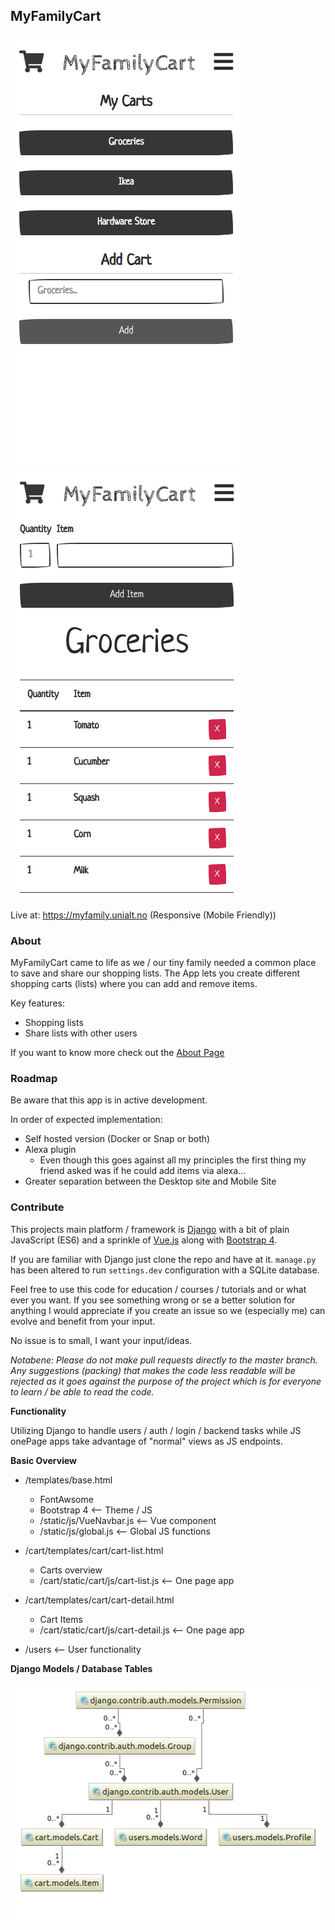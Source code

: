 <!--
Todo: 
 * IMPLEMENT YARN, get rid of CDNs!!!
 * Tests
 * remove all CDN
 * CI/CD Pipeline
 * After signing up auto login
 * Fix the empty state, https://emptystat.es/
 * Does not work without JS: https://kryogenix.org/code/browser/everyonehasjs.html
 * Delete warning vs trash function (trashed boleen)
 * Can add the same item to a list twice, which does not update the quantity but instead just adds it again
 * Adding -1 shows an error
 * no way to try the app without signing up
 * Adding "Home Screen" icons (Android / iOS)
-->

## MyFamilyCart

![Models](doc/cart-list.png)
![Models](doc/cart-items.png)


Live at: https://myfamily.unialt.no (Responsive (Mobile Friendly))
  
### About

MyFamilyCart came to life as we / our tiny family needed a common
place to save and share our shopping lists. The App lets you create different
shopping carts (lists) where you can add and remove items.  

Key features:
 * Shopping lists
 * Share lists with other users
  
If you want to know more check out the [About Page](https://myfamily.unialt.no/about)

### Roadmap
Be aware that this app is in active development.

In order of expected implementation:

* Self hosted version (Docker or Snap or both)
* Alexa plugin
  * Even though this goes against all my principles the first thing my friend 
  asked was if he could add items via alexa...
* Greater separation between the Desktop site and Mobile Site

### Contribute
This projects main platform / framework is [Django](https://www.djangoproject.com/) 
with a bit of plain JavaScript (ES6) and a sprinkle of [Vue.js](https://vuejs.org/) along with 
[Bootstrap 4](https://getbootstrap.com/).  
  
If you are familiar with Django just clone the repo and have at it. `manage.py` has been 
altered to run `settings.dev` configuration with a SQLite database.  
  
Feel free to use this code for education / courses / tutorials and or what ever you want. 
If you see something wrong or se a better solution for anything I would appreciate if you 
create an issue so we (especially me) can evolve and benefit from your input.  
  
No issue is to small, I want your input/ideas.

*Notabene: Please do not make pull requests directly to the master branch.  
Any suggestions (packing) that makes the code less readable will be rejected as it 
goes against the purpose of the project which is for everyone to learn / be able
to read the code.*


**Functionality**

Utilizing Django to handle users / auth / login / backend tasks while JS onePage
apps take advantage of "normal" views as JS endpoints. 

**Basic Overview**

* /templates/base.html
  * FontAwsome
  * Bootstrap 4 <-- Theme / JS
  * /static/js/VueNavbar.js <-- Vue component
  * /static/js/global.js <-- Global JS functions
  
 * /cart/templates/cart/cart-list.html
   * Carts overview
   * /cart/static/cart/js/cart-list.js <-- One page app
  
* /cart/templates/cart/cart-detail.html
   * Cart Items
   * /cart/static/cart/js/cart-detail.js <-- One page app
   
* /users <-- User functionality

**Django Models / Database Tables**  
  
![Models](doc/models.png)
  



